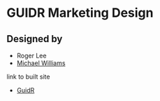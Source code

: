 # GUIDR Marketing Design

## Designed by

- Roger Lee
- [Michael Williams](https://github.com/mikeyjwilliams)

link to built site

- [GuidR](https://websio.netlify.com/)
